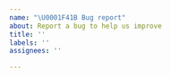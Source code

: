 ```yaml
---
name: "\U0001F41B Bug report"
about: Report a bug to help us improve
title: ''
labels: ''
assignees: ''

---
```


<!--
Please follow these steps to help us fixing the bug:

1. Make sure it is a bug for this repo
  * Can you reproduce the bug with Scala/JVM? If yes, report it to https://github.com/scala/bug instead
  * Make sure it is not one of the intended semantic differences: https://www.scala-js.org/doc/semantics.html
  * Does the bug involve macros? If yes, make sure to reproduce *without* macros, or file an issue to the relevant macro library instead or ask on Gitter if it's your own macro
  * Is it about the website? If yes, report it to https://github.com/scala-js/scala-js-website/issues instead
  * If in doubt, ask on Gitter first: https://gitter.im/scala-js/scala-js

2. Make sure we can understand and reproduce the bug
  * Give code *and* reproducible steps to provoke the bug
  * Give the version of Scala and Scala.js you are using (if relevant, sbt as well)
  * What did you expect to happen?
  * What actually happened?

If possible, minimize the bug. This helps fixing bugs more quickly. Try to get rid of any external library.

Thank you!
-->

